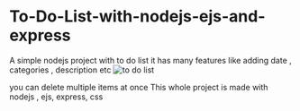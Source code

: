 # To-Do-List-with-nodejs-ejs-and-express
A simple nodejs project with to do list it has many features like adding date , categories , description etc
![to do list](https://user-images.githubusercontent.com/30823625/175932440-1efb45a1-c879-409c-a189-aef81f2c2b84.JPG)



you can delete multiple items at once
This whole project is made with nodejs , ejs, express, css
